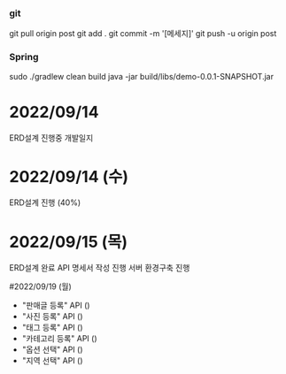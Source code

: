 ### git
git pull origin post
git add .
git commit -m '[메세지]'
git push -u origin post

### Spring
sudo ./gradlew clean build
java -jar build/libs/demo-0.0.1-SNAPSHOT.jar


# 2022/09/14
ERD설계 진행중
개발일지

# 2022/09/14 (수)
ERD설계 진행 (40%)

# 2022/09/15 (목)
ERD설계 완료
API 명세서 작성 진행
서버 환경구축 진행

#2022/09/19 (월)
- "판매글 등록" API ()
- "사진 등록" API ()
- "태그 등록" API ()
- "카테고리 등록" API ()
- "옵션 선택" API ()
- "지역 선택" API ()
